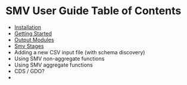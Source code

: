 # SMV User Guide Table of Contents

* [Installation](smv_install.md)
* [Getting Started](getting_started.md)
* [Output Modules](output_modules.md)
* [Smv Stages](smv_stages.md)
* Adding a new CSV input file (with schema discovery)
* Using SMV non-aggregate functions
* Using SMV aggregate functions
* CDS / GDO?
*